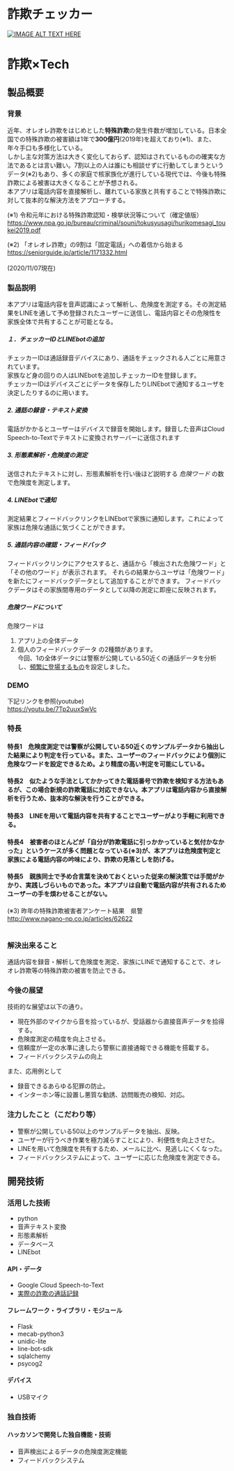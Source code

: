 # 詐欺チェッカー

[![IMAGE ALT TEXT HERE](https://lh3.googleusercontent.com/ECora-SQQqrSwWJ_nzx-gRYtwUHxxURkoRBf2Zm-ujNO7nzhsvb0uUgGQiBTDc0ZQb_W-m6Kn6Oy0QgLEhagJMzkyRaBibFgxM-BHhlPusILFwH7x8f4XZ4du638b5q1UK1LQKYmoQW7SfSyn2A7gYFx66NMEzVQ3oE77z1KU6rZAdFOkUdkjxm24Z8qU7_5yxNwWv1EcLMDJfP_VlLPCpvF-70iVt-qb5TJKCDoKS2WKjpgGsc5NvG3aktxQ4awf_JBsx2fvUSe3KfUUplZ3DpBd5HyIWcykylzUEtbJSR6jHM3CPjoR9AbG9JGShy3sjp8Tq9PKmhwOoW23fdisgVKwa-eSXPPIFDWxv3v3A946MgSaJhGIlDN-G_yPQsTYIGu8cGjbrYQRUNxthV5hoeXWlBxvnH1_C3jYRlV4Wx6MPNTsi9PmoTaQNNwNaCCKP3BYJyx0uiyjZP-IkXS0updDAts-lW2qKaWC9vTZB-vdVEavm6wh6I0egK8U10cw-icboi6PSApPCfox8-KJhoiKhfyt_bh_wRtCnZRk9qyN8obLYP8cmJxRCm-3DiPBAuEJs0p9B2pwjQ4Dr2NgtjJo_dlb6sWz_LKDtdh4992qDZFevKS09BZ5V7ufR5dO5creN_rQo2l6beNAcRCTGXBV9-kgULr_oWXzQZpUy1qY-MaSa5htdONlllYJg=w960-h540-no?authuser=0)](https://youtu.be/7Tp2uuxSwVc)



# 詐欺×Tech
## 製品概要
### 背景
近年、オレオレ詐欺をはじめとした**特殊詐欺**の発生件数が増加している。日本全国での特殊詐欺の被害額は1年で**300億円**(2019年)を超えており(※1)、また、年々手口も多様化している。<br>
しかし主な対策方法は大きく変化しておらず、認知はされているものの確実な方法であるとは言い難い。7割以上の人は誰にも相談せずに行動してしまうというデータ(※2)もあり、多くの家庭で核家族化が進行している現代では、今後も特殊詐欺による被害は大きくなることが予想される。<br>
本アプリは電話内容を直接解析し、離れている家族と共有することで特殊詐欺に対して抜本的な解決方法をアプローチする。<br>

(※1)
令和元年における特殊詐欺認知・検挙状況等について（確定値版）<br>
https://www.npa.go.jp/bureau/criminal/souni/tokusyusagi/hurikomesagi_toukei2019.pdf

(※2)
「オレオレ詐欺」の9割は「固定電話」への着信から始まる<br>
https://seniorguide.jp/article/1171332.html<br><br>
 (2020/11/07現在)
### 製品説明
本アプリは電話内容を音声認識によって解析し、危険度を測定する。その測定結果をLINEを通して予め登録されたユーザーに送信し、電話内容とその危険性を家族全体で共有することが可能となる。
##### １．チェッカーIDとLINEbotの追加
チェッカーIDは通話録音デバイスにあり、通話をチェックされる人ごとに用意されています。  
家族など身の回りの人はLINEbotを追加しチェッカーIDを登録します。  
チェッカーIDはデバイスごとにデータを保存したりLINEbotで通知するユーザを決定したりするのに用います。
##### 2. 通話の録音・テキスト変換
電話がかかるとユーザーはデバイスで録音を開始します。録音した音声はCloud Speech-to-Textでテキストに変換されサーバーに送信されます
##### 3. 形態素解析・危険度の測定
送信されたテキストに対し、形態素解析を行い後ほど説明する _危険ワード_ の数で危険度を測定します。
##### 4. LINEbotで通知
測定結果とフィードバックリンクをLINEbotで家族に通知します。これによって家族は危険な通話に気づくことができます。
##### 5. 通話内容の確認・フィードバック
フィードバックリンクにアクセスすると、通話から「検出された危険ワード」と「その他のワード」が表示されます。
それらの結果からユーザは「危険ワード」を新たにフィードバックデータとして追加することができます。
フィードバックデータはその家族間専用のデータとして以降の測定に即座に反映されます。

##### 危険ワードについて
危険ワードは
1. アプリ上の全体データ
2. 個人のフィードバックデータ
の2種類があります。   
今回、1の全体データには警察が公開している50近くの通話データを分析し、[頻繁に登場するもの](https://github.com/jphacks/E_2005/wiki/%E5%8D%B1%E9%99%BA%E3%81%AA%E3%83%AF%E3%83%BC%E3%83%89%EF%BC%88%E9%A0%85%E7%9B%AE%E5%88%A5%EF%BC%89)を設定しました。

### DEMO
下記リンクを参照(youtube)<br>
https://youtu.be/7Tp2uuxSwVc


### 特長
#### 特長1　危険度測定では警察が公開している50近くのサンプルデータから抽出した結果により判定を行っている。また、ユーザーのフィードバックにより個別に危険なワードを設定できるため。より精度の高い判定を可能にしている。
#### 特長2　似たような手法としてかかってきた電話番号で詐欺を検知する方法もあるが、この場合新規の詐欺電話に対応できない。本アプリは電話内容から直接解析を行うため、抜本的な解決を行うことができる。
#### 特長3　LINEを用いて電話内容を共有することでユーザーがより手軽に利用できる。
#### 特長4　被害者のほとんどが「自分が詐欺電話に引っかかっていると気付かなかった」というケースが多く問題となっている(※3)が、本アプリは危険度判定と家族による電話内容の吟味により、詐欺の見落としを防げる。
#### 特長5　親族同士で予め合言葉を決めておくといった従来の解決策では手間がかかり、実践しづらいものであった。本アプリは自動で電話内容が共有されるためユーザーの手を煩わせることがない。

(※3)
昨年の特殊詐欺被害者アンケート結果　県警<br>
http://www.nagano-np.co.jp/articles/62622<br><br>

### 解決出来ること
通話内容を録音・解析して危険度を測定、家族にLINEで通知することで、オレオレ詐欺等の特殊詐欺の被害を防止できる。
### 今後の展望
技術的な展望は以下の通り。

* 現在外部のマイクから音を拾っているが、受話器から直接音声データを拾得する。
* 危険度測定の精度を向上させる。
* 信頼度が一定の水準に達したら警察に直接通報できる機能を搭載する。
* フィードバックシステムの向上

また、応用例として

* 録音できるあらゆる犯罪の防止。
* インターホン等に設置し悪質な勧誘、訪問販売の検知、対応。

### 注力したこと（こだわり等）
* 警察が公開している50以上のサンプルデータを抽出、反映。
* ユーザーが行うべき作業を極力減らすことにより、利便性を向上させた。
* LINEを用いて危険度を共有するため、メールに比べ、見逃しにくくなった。
* フィードバックシステムによって、ユーザーに応じた危険度を測定できる。

## 開発技術
### 活用した技術
* python 
* 音声テキスト変換
* 形態素解析
* データベース
* LINEbot

#### API・データ
* Google Cloud Speech-to-Text
* [実際の詐欺の通話記録](https://www.police.pref.chiba.jp/seisoka/safe-life_fraud-audio.html)

#### フレームワーク・ライブラリ・モジュール
* Flask
* mecab-python3
* unidic-lite
* line-bot-sdk
* sqlalchemy
* psycog2

#### デバイス
* USBマイク

### 独自技術
#### ハッカソンで開発した独自機能・技術
* 音声検出によるデータの危険度測定機能
* フィードバックシステム


